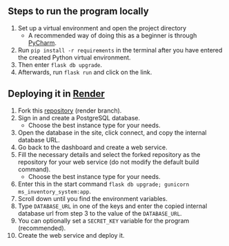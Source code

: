 ## Steps to run the program locally
1. Set up a virtual environment and open the project directory
    - A recommended way of doing this as a beginner is through [PyCharm](https://www.jetbrains.com/help/pycharm/creating-virtual-environment.html).
3. Run `pip install -r requirements` in the terminal after you have entered the created Python virtual environment.
4. Then enter `flask db upgrade`.
5. Afterwards, run `flask run` and click on the link.

## Deploying it in [Render](https://render.com/)
1. Fork this [repository](https://github.com/FaisalTamanoJr/MS-InventorySystem) (render branch).
2. Sign in and create a PostgreSQL database.
    - Choose the best instance type for your needs.
4. Open the database in the site, click connect, and copy the internal database URL.
5. Go back to the dashboard and create a web service.
6. Fill the necessary details and select the forked repository as the repository for your web service (do not modify the default build command).
    - Choose the best instance type for your needs.
7. Enter this in the start command `flask db upgrade; gunicorn ms_inventory_system:app`.
8. Scroll down until you find the environment variables.
9. Type `DATABASE_URL` in one of the keys and enter the copied internal database url from step 3 to the value of the `DATABASE_URL`.
10. You can optionally set a `SECRET_KEY` variable for the program (recommended).
11. Create the web service and deploy it.
